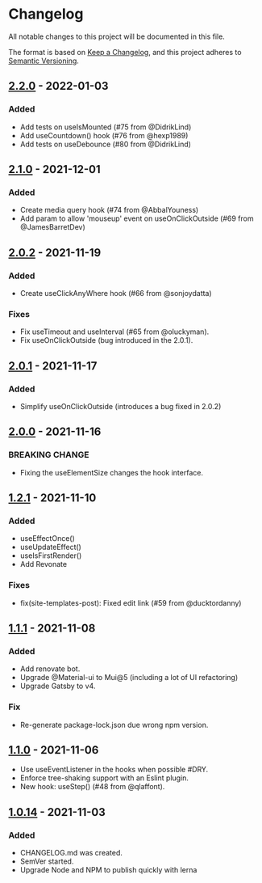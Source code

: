 # Changelog

All notable changes to this project will be documented in this file.

The format is based on [Keep a Changelog](https://keepachangelog.com/en/1.0.0/),
and this project adheres to [Semantic Versioning](https://semver.org/spec/v2.0.0.html).

## [2.2.0](https://www.npmjs.com/package/usehooks-ts/v/2.2.0) - 2022-01-03

### Added

- Add tests on useIsMounted (#75 from @DidrikLind)
- Add useCountdown() hook (#76 from @hexp1989)
- Add tests on useDebounce (#80 from @DidrikLind)

## [2.1.0](https://www.npmjs.com/package/usehooks-ts/v/2.1.0) - 2021-12-01

### Added

- Create media query hook (#74 from @AbbalYouness)
- Add param to allow 'mouseup' event on useOnClickOutside (#69 from @JamesBarretDev)

## [2.0.2](https://www.npmjs.com/package/usehooks-ts/v/2.0.2) - 2021-11-19

### Added

- Create useClickAnyWhere hook (#66 from @sonjoydatta)

### Fixes

- Fix useTimeout and useInterval (#65 from @oluckyman).
- Fix useOnClickOutside (bug introduced in the 2.0.1).

## [2.0.1](https://www.npmjs.com/package/usehooks-ts/v/2.0.1) - 2021-11-17

### Added

- Simplify useOnClickOutside (introduces a bug fixed in 2.0.2)

## [2.0.0](https://www.npmjs.com/package/usehooks-ts/v/2.0.0) - 2021-11-16

### BREAKING CHANGE

- Fixing the useElementSize changes the hook interface.

## [1.2.1](https://www.npmjs.com/package/usehooks-ts/v/1.2.1) - 2021-11-10

### Added

- useEffectOnce()
- useUpdateEffect()
- useIsFirstRender()
- Add Revonate

### Fixes

- fix(site-templates-post): Fixed edit link (#59 from @ducktordanny)

## [1.1.1](https://www.npmjs.com/package/usehooks-ts/v/1.1.1) - 2021-11-08

### Added

- Add renovate bot.
- Upgrade @Material-ui to Mui@5 (including a lot of UI refactoring)
- Upgrade Gatsby to v4.

### Fix

- Re-generate package-lock.json due wrong npm version.

## [1.1.0](https://www.npmjs.com/package/usehooks-ts/v/1.1.0) - 2021-11-06

- Use useEventListener in the hooks when possible #DRY.
- Enforce tree-shaking support with an Eslint plugin.
- New hook: useStep() (#48 from @qlaffont).

## [1.0.14](https://www.npmjs.com/package/usehooks-ts/v/1.0.14) - 2021-11-03

### Added

- CHANGELOG.md was created.
- SemVer started.
- Upgrade Node and NPM to publish quickly with lerna
